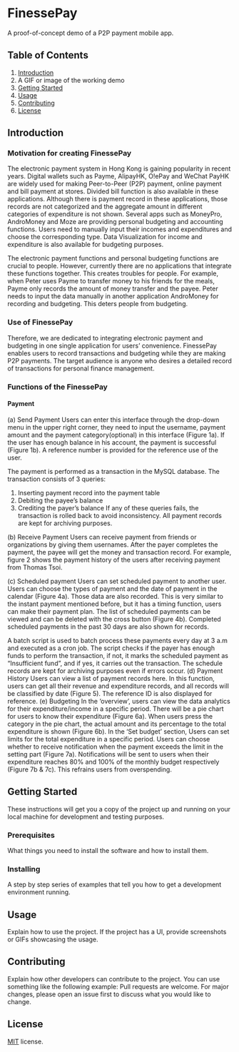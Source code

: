 # FinessePay
A proof-of-concept demo of a P2P payment mobile app.

## Table of Contents
1. [Introduction](#introduction)
2. A GIF or image of the working demo
3. [Getting Started](#getting-started)
3. [Usage](#usage)
4. [Contributing](#contributing)
5. [License](#license)

## Introduction

### Motivation for creating FinessePay
The electronic payment system in Hong Kong is gaining popularity in recent years.  Digital wallets such as Payme, AlipayHK, O!ePay and WeChat PayHK are widely used for making Peer-to-Peer (P2P) payment, online payment and bill payment at stores. Divided bill function is also available in these applications. Although there is payment record in these applications, those records are not categorized and the aggregate amount in different categories of expenditure is not shown.
Several apps such as MoneyPro, AndroMoney and Moze are providing personal budgeting and accounting functions. Users need to manually input their incomes and expenditures and choose the corresponding type.  Data Visualization for income and expenditure is also available for budgeting purposes. 

The electronic payment functions and personal budgeting functions are crucial to people. However, currently there are no applications that integrate these functions together. This creates troubles for people. For example, when Peter uses Payme to transfer money to his friends for the meals, Payme only records the amount of money transfer and the payee. Peter needs to input the data manually in another application AndroMoney for recording and budgeting. This deters people from budgeting.

### Use of FinessePay
Therefore, we are dedicated to integrating electronic payment and budgeting in one single application for users’ convenience. FinessePay enables users to record transactions and budgeting while they are making P2P payments. The target audience is anyone who desires a detailed record of transactions for personal finance management. 

### Functions of the FinessePay
#### Payment
(a) Send Payment
Users can enter this interface
through the drop-down menu in the upper right corner, they need to input the username,
payment amount and the payment category(optional) in this interface (Figure 1a).
If the user has enough balance in his account, the payment is successful (Figure 1b). A reference number is provided for the reference use of the user.

The payment is performed as a transaction in the MySQL database. The transaction consists of 3 queries:
1.	Inserting payment record into the payment table
2.	Debiting the payee’s balance
3.	Crediting the payer’s balance
If any of these queries fails, the transaction is rolled back to avoid inconsistency.
All payment records are kept for archiving purposes.

(b) Receive Payment
Users can receive payment from friends or organizations by giving them usernames. After the payer completes the payment, the payee will get the money and transaction record. For example, figure 2 shows the payment history of the users after receiving payment from Thomas Tsoi.

(c) Scheduled payment
Users can set scheduled payment to another user. Users can choose the types of payment and the date of payment in the calendar (Figure 4a). Those data are also recorded.
This is very similar to the instant payment mentioned before, but it has a timing function, users can make their payment plan. The list of scheduled payments can be viewed and can be deleted with the cross button (Figure 4b). 
Completed scheduled payments in the past 30 days are also shown for records.

A batch script is used to batch process these payments every day at 3 a.m and executed as a cron job. The script checks if the payer has enough funds to perform the transaction, if not, it marks the scheduled payment as “Insufficient fund”, and if yes, it carries out the transaction. The schedule records are kept for archiving purposes even if errors occur.
(d) Payment History
Users can view a list of payment records here.
In this function, users can get all their revenue and expenditure records, and all records will be classified by date (Figure 5). The reference ID is also displayed for reference.
(e) Budgeting
In the ‘overview’, users can view the data analytics for their expenditure/income in a specific period. There will be a pie chart for users to know their expenditure (Figure 6a).
When users press the category in the pie chart, the actual amount and its percentage to the total expenditure is shown (Figure 6b).
In the ‘Set budget’ section, Users can set limits for the total expenditure in a specific period. Users can choose whether to receive notification when the payment exceeds the limit in the setting part (Figure 7a).
Notifications will be sent to users when their expenditure reaches 80% and 100% of the monthly budget respectively (Figure 7b & 7c). This refrains users from overspending.

## Getting Started
These instructions will get you a copy of the project up and running on your local
machine for development and testing purposes.

### Prerequisites
What things you need to install the software and how to install them.

### Installing
A step by step series of examples that tell you how to get a development
environment running.

## Usage
Explain how to use the project. If the project has a UI, provide screenshots or
GIFs showcasing the usage.

## Contributing
Explain how other developers can contribute to the project. You can use
something like the following example:
Pull requests are welcome. For major changes, please open an issue first to
discuss what you would like to change.

## License
[MIT](https://choosealicense.com/licenses/mit/) license.
